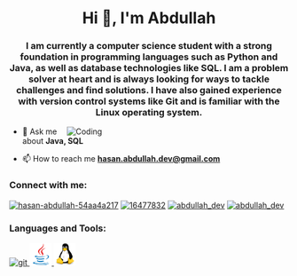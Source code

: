 <h1 align="center">Hi 👋, I'm Abdullah</h1>
<h3 align="center">I am currently a computer science student with a strong foundation in programming languages such as Python and Java, as well as database technologies like SQL. I am a problem solver at heart  and is always looking for ways to tackle challenges and find solutions. I have also gained experience with version control systems like Git and is familiar with the Linux operating system.</h3>
<img align="right" alt="Coding" width="400" src="https://cdn.dribbble.com/users/1162077/screenshots/3848914/programmer.gif">


- 💬 Ask me about **Java, SQL**

- 📫 How to reach me **hasan.abdullah.dev@gmail.com**

<h3 align="left">Connect with me:</h3>
<p align="left">
<a href="https://linkedin.com/in/hasan-abdullah-54aa4a217" target="blank"><img align="center" src="https://raw.githubusercontent.com/rahuldkjain/github-profile-readme-generator/master/src/images/icons/Social/linked-in-alt.svg" alt="hasan-abdullah-54aa4a217" height="30" width="40" /></a>
<a href="https://stackoverflow.com/users/16477832" target="blank"><img align="center" src="https://raw.githubusercontent.com/rahuldkjain/github-profile-readme-generator/master/src/images/icons/Social/stack-overflow.svg" alt="16477832" height="30" width="40" /></a>
<a href="https://www.hackerrank.com/abdullah_dev" target="blank"><img align="center" src="https://raw.githubusercontent.com/rahuldkjain/github-profile-readme-generator/master/src/images/icons/Social/hackerrank.svg" alt="abdullah_dev" height="30" width="40" /></a>
<a href="https://www.leetcode.com/abdullah_dev" target="blank"><img align="center" src="https://raw.githubusercontent.com/rahuldkjain/github-profile-readme-generator/master/src/images/icons/Social/leet-code.svg" alt="abdullah_dev" height="30" width="40" /></a>
</p>

<h3 align="left">Languages and Tools:</h3>
<p align="left"> <a href="https://git-scm.com/" target="_blank" rel="noreferrer"> <img src="https://www.vectorlogo.zone/logos/git-scm/git-scm-icon.svg" alt="git" width="40" height="40"/> </a> <a href="https://www.java.com" target="_blank" rel="noreferrer"> <img src="https://raw.githubusercontent.com/devicons/devicon/master/icons/java/java-original.svg" alt="java" width="40" height="40"/> </a> <a href="https://www.linux.org/" target="_blank" rel="noreferrer"> <img src="https://raw.githubusercontent.com/devicons/devicon/master/icons/linux/linux-original.svg" alt="linux" width="40" height="40"/> </a> <a href="https://www.mysql.com/" target="_blank" rel="noreferrer">

